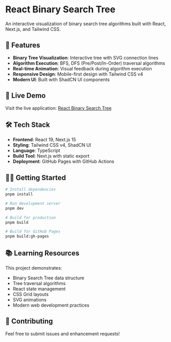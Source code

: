 # React Binary Search Tree

An interactive visualization of binary search tree algorithms built with React, Next.js, and Tailwind CSS.

## 🌟 Features

- **Binary Tree Visualization**: Interactive tree with SVG connection lines
- **Algorithm Execution**: BFS, DFS (Pre/Post/In-Order) traversal algorithms
- **Real-time Animation**: Visual feedback during algorithm execution
- **Responsive Design**: Mobile-first design with Tailwind CSS v4
- **Modern UI**: Built with ShadCN UI components

## 🚀 Live Demo

Visit the live application: [React Binary Search Tree](https://jasontoups.github.io/react-binary-search/)

## 🛠️ Tech Stack

- **Frontend**: React 19, Next.js 15
- **Styling**: Tailwind CSS v4, ShadCN UI
- **Language**: TypeScript
- **Build Tool**: Next.js with static export
- **Deployment**: GitHub Pages with GitHub Actions

## 🏃‍♂️ Getting Started

```bash
# Install dependencies
pnpm install

# Run development server
pnpm dev

# Build for production
pnpm build

# Build for GitHub Pages
pnpm build:gh-pages
```

## 📚 Learning Resources

This project demonstrates:

- Binary Search Tree data structure
- Tree traversal algorithms
- React state management
- CSS Grid layouts
- SVG animations
- Modern web development practices

## 🤝 Contributing

Feel free to submit issues and enhancement requests!
